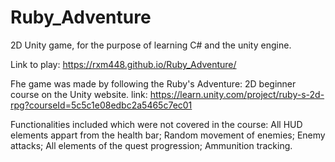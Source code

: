 # Ruby_Adventure
2D Unity game, for the purpose of learning C# and the unity engine.

Link to play: https://rxm448.github.io/Ruby_Adventure/

Fhe game was made by following the Ruby's Adventure: 2D beginner course on the Unity website. 
link: https://learn.unity.com/project/ruby-s-2d-rpg?courseId=5c5c1e08edbc2a5465c7ec01


Functionalities included which were not covered in the course: 
All HUD elements appart from the health bar;
Random movement of enemies;
Enemy attacks;
All elements of the quest progression;
Ammunition tracking.
